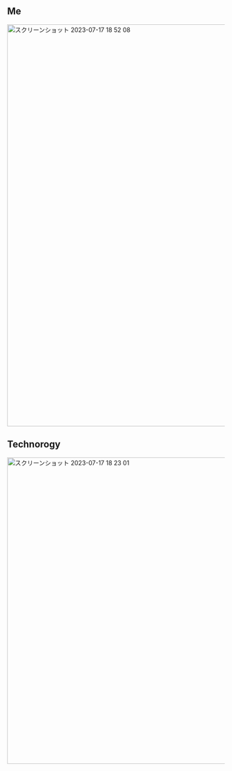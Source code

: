 ## Me
<img width="930" alt="スクリーンショット 2023-07-17 18 52 08" src="https://github.com/tochisuke221/tochisuke221/assets/81346474/b5e1af79-d4d2-4e36-b253-e5a6018e9b7d">


## Technorogy
<img width="709" alt="スクリーンショット 2023-07-17 18 23 01" src="https://github.com/tochisuke221/tochisuke221/assets/81346474/3909d5da-96bf-4a56-ac9d-8e41501b5b1a">

